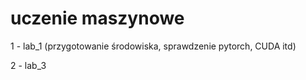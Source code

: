 # uczenie maszynowe

1 - lab_1 (przygotowanie środowiska, sprawdzenie pytorch, CUDA itd)

2 - lab_3 
